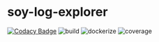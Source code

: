 # soy-log-explorer

[![Codacy Badge](https://api.codacy.com/project/badge/Grade/f159dbff0a6b4d92880708e7a5eb9166)](https://app.codacy.com/gh/soyoslab/soy_log_explorer?utm_source=github.com&utm_medium=referral&utm_content=soyoslab/soy_log_explorer&utm_campaign=Badge_Grade_Settings)
![build](https://github.com/soyoslab/soy_log_explorer/actions/workflows/linux-build-test.yml/badge.svg)
![dockerize](https://github.com/soyoslab/soy_log_explorer/actions/workflows/dockerize.yml/badge.svg)
![coverage](https://github.com/soyoslab/soy_log_explorer/actions/workflows/coverage.yml/badge.svg)
